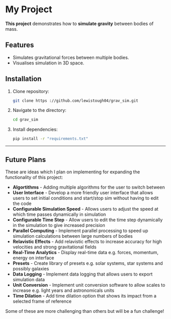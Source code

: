 # My Project

**This project** demonstrates how to **simulate gravity** between bodies of mass.

## Features

- Simulates gravitational forces between multiple bodies.
- Visualises simulation in 3D space.

## Installation

1. Clone repository:
   ```bash
   git clone https ://github.com/lewistough04/grav_sim.git
2. Navigate to the directory:
   ```bash
   cd grav_sim
3. Install dependencies:
   ```bash
   pip install -r "requirements.txt"

___

## Future Plans

These are ideas which I plan on implementing for expanding the functionality of this project:

- **Algortithms** - Adding multiple algorithms for the user to switch between
- **User Interface** - Develop a more friendly user interface that allows users to set initial conditions and start/stop sim without having to edit the code
- **Configurable Simulation Speed** - Allows users to adjust the speed at which time passes dynamically in simulation
- **Configurable Time Step** - Allow users to edit the time step dynamically in the simulation to give increased precision
- **Parallel Computing** - Implement parallel processing to speed up simulation calculations between large numbers of bodies
- **Relavistic Effects** - Add relavistic effects to increase accuracy for high velocities and strong gravitational fields
- **Real-Time Analytics** - Display real-time data e.g. forces, momentum, energy on interface
- **Presets** - Create library of presets e.g. solar systems, star systems and possibly galaxies
- **Data Logging** - Implement data logging that allows users to export simulation data
- **Unit Conversion** - Implement unit conversion software to allow scales to increase e.g. light years and astronomicals units
- **Time Dilation** - Add time dilation option that shows its impact from a selected frame of reference

Some of these are more challenging than others but will be a fun challenge!
